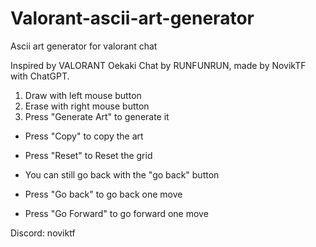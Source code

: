 # Valorant-ascii-art-generator
Ascii art generator for valorant chat

Inspired by VALORANT Oekaki Chat by RUNFUNRUN, made by NovikTF with ChatGPT.


1. Draw with left mouse button
2. Erase with right mouse button
3. Press "Generate Art" to generate it

- Press "Copy" to copy the art
- Press "Reset" to Reset the grid
- You can still go back with the "go back" button
  
- Press "Go back" to go back one move
- Press "Go Forward" to go forward one move


Discord: noviktf
